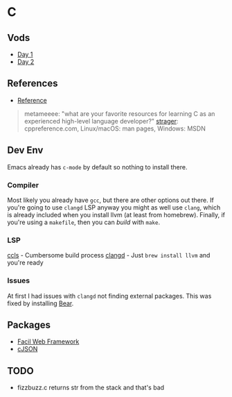# C

## Vods

* [Day 1](https://www.youtube.com/watch?v=b8ShKLZKlzU)
* [Day 2](https://www.youtube.com/watch?v=ou5W2JMsorY)

## References

* [Reference](https://en.cppreference.com/w/c)

> metameeee: "what are your favorite resources for learning C as an experienced high-level language developer?"
> [strager](https://twitch.tv/strager): cppreference.com, Linux/macOS: man pages, Windows: MSDN

## Dev Env

Emacs already has `c-mode` by default so nothing to install there.

### Compiler
Most likely you already have `gcc`, but there are other options out there. If you're going to use `clangd` LSP anyway you might as well use `clang`, which is already included when you install llvm (at least from homebrew). Finally, if you're using a `makefile`, then you can _build_ with `make`.

### LSP
[ccls](https://github.com/MaskRay/ccls) - Cumbersome build process
[clangd](https://clangd.llvm.org/) - Just `brew install llvm` and you're ready

### Issues
At first I had issues with `clangd` not finding external packages. This was fixed by installing [Bear](https://github.com/rizsotto/Bear).

## Packages

* [Facil Web Framework](https://facil.io/)
* [cJSON](https://github.com/DaveGamble/cJSON)

## TODO

* fizzbuzz.c returns str from the stack and that's bad
